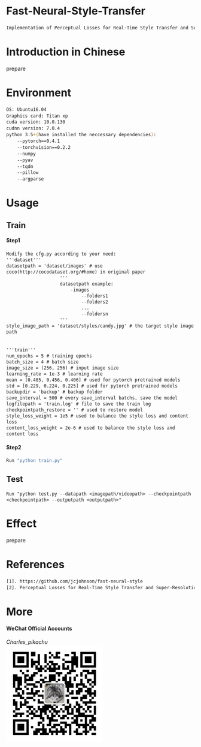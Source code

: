 # Fast-Neural-Style-Transfer
```sh
Implementation of Perceptual Losses for Real-Time Style Transfer and Super-Resolution.
```

# Introduction in Chinese
prepare

# Environment
```sh
OS: Ubuntu16.04
Graphics card: Titan xp
cuda version: 10.0.130
cudnn version: 7.0.4
python 3.5+(have installed the neccessary dependencies):
	--pytorch==0.4.1
	--torchvision==0.2.2
	--numpy
	--pyav
	--tqdm
	--pillow
	--argparse
```

# Usage
## Train
#### Step1
```
Modify the cfg.py according to your need:
'''dataset'''
datasetpath = 'dataset/images' # use coco(http://cocodataset.org/#home) in original paper
					'''
					datasetpath example:
						-images
							--folders1
							--folders2
							...
							--foldersn
					'''
style_image_path = 'dataset/styles/candy.jpg' # the target style image path


'''train'''
num_epochs = 5 # training epochs
batch_size = 4 # batch size
image_size = (256, 256) # input image size
learning_rate = 1e-3 # learning rate
mean = [0.485, 0.456, 0.406] # used for pytorch pretrained models
std = [0.229, 0.224, 0.225] # used for pytorch pretrained models
backupdir = 'backup' # backup folder
save_interval = 500 # every save_interval batchs, save the model
logfilepath = 'train.log' # file to save the train log
checkpointpath_restore = '' # used to restore model
style_loss_weight = 1e5 # used to balance the style loss and content loss
content_loss_weight = 2e-6 # used to balance the style loss and content loss
```
#### Step2
```sh
Run "python train.py"
```
## Test
```
Run "python test.py --datapath <imagepath/videopath> --checkpointpath <checkpointpath> --outputpath <outputpath>"
```

# Effect
prepare

# References
```sh
[1]. https://github.com/jcjohnson/fast-neural-style
[2]. Perceptual Losses for Real-Time Style Transfer and Super-Resolution(Johnson, Justin and Alahi, Alexandre and Fei-Fei, Li)
```

# More
#### WeChat Official Accounts
*Charles_pikachu*  
![img](./material/pikachu.jpg)